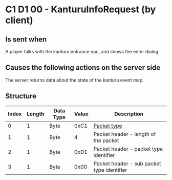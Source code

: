 # C1 D1 00 - KanturuInfoRequest (by client)

## Is sent when

A player talks with the kanturu entrance npc, and shows the enter dialog.

## Causes the following actions on the server side

The server returns data about the state of the kanturu event map.

## Structure

| Index | Length | Data Type | Value | Description |
|-------|--------|-----------|-------|-------------|
| 0 | 1 |   Byte   | 0xC1  | [Packet type](PacketTypes.md) |
| 1 | 1 |    Byte   |   4   | Packet header - length of the packet |
| 2 | 1 |    Byte   | 0xD1  | Packet header - packet type identifier |
| 3 | 1 |    Byte   | 0x00  | Packet header - sub packet type identifier |